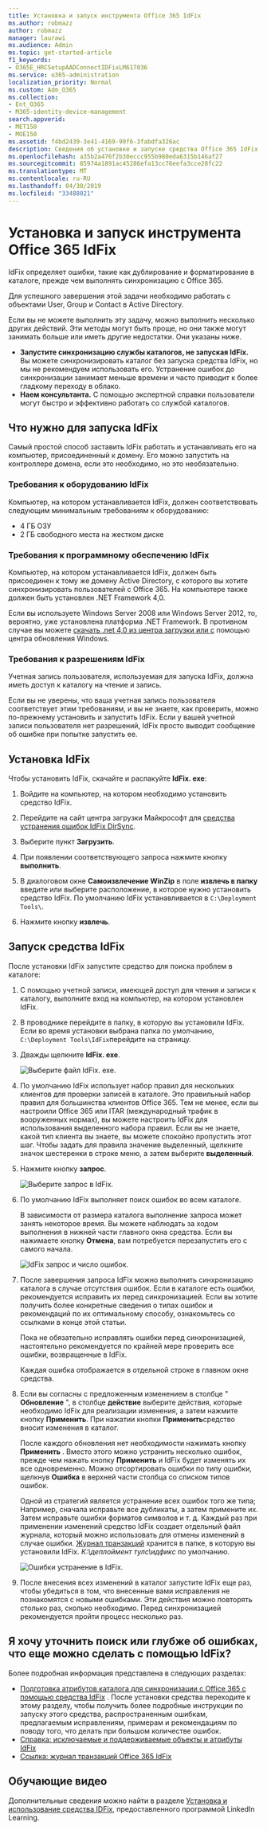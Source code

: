 ```yaml
---
title: Установка и запуск инструмента Office 365 IdFix
ms.author: robmazz
author: robmazz
manager: laurawi
ms.audience: Admin
ms.topic: get-started-article
f1_keywords:
- O365E_HRCSetupAADConnectIDFixLM617036
ms.service: o365-administration
localization_priority: Normal
ms.custom: Adm_O365
ms.collection:
- Ent_O365
- M365-identity-device-management
search.appverid:
- MET150
- MOE150
ms.assetid: f4bd2439-3e41-4169-99f6-3fabdfa326ac
description: Сведения об установке и запуске средства Office 365 IdFix для очистки Active Directory перед его синхронизацией с Office 365.
ms.openlocfilehash: a35b2a476f2b30eccc955b980eda6315b146af27
ms.sourcegitcommit: 85974a1891ac45286efa13cc76eefa3cce28fc22
ms.translationtype: MT
ms.contentlocale: ru-RU
ms.lasthandoff: 04/30/2019
ms.locfileid: "33488021"
---
```

# <a name="install-and-run-the-office-365-idfix-tool"></a>Установка и запуск инструмента Office 365 IdFix

IdFix определяет ошибки, такие как дублирование и форматирование в каталоге, прежде чем выполнять синхронизацию с Office 365. 
  
Для успешного завершения этой задачи необходимо работать с объектами User, Group и Contact в Active Directory.
  
Если вы не можете выполнить эту задачу, можно выполнить несколько других действий. Эти методы могут быть проще, но они также могут занимать больше или иметь другие недостатки. Они указаны ниже.
  
- **Запустите синхронизацию службы каталогов, не запуская IdFix.** Вы можете синхронизировать каталог без запуска средства IdFix, но мы не рекомендуем использовать его. Устранение ошибок до синхронизации занимает меньше времени и часто приводит к более гладкому переходу в облако. 
- **Наем консультанта.** С помощью экспертной справки пользователи могут быстро и эффективно работать со службой каталогов. 
    
## <a name="what-you-need-to-run-idfix"></a>Что нужно для запуска IdFix

Самый простой способ заставить IdFix работать и устанавливать его на компьютер, присоединенный к домену. Его можно запустить на контроллере домена, если это необходимо, но это необязательно.
  
### <a name="idfix-hardware-requirements"></a>Требования к оборудованию IdFix

Компьютер, на котором устанавливается IdFix, должен соответствовать следующим минимальным требованиям к оборудованию:
  
- 4 ГБ ОЗУ
- 2 ГБ свободного места на жестком диске
    
### <a name="idfix-software-requirements"></a>Требования к программному обеспечению IdFix

Компьютер, на котором устанавливается IdFix, должен быть присоединен к тому же домену Active Directory, с которого вы хотите синхронизировать пользователей с Office 365. На компьютере также должен быть установлен .NET Framework 4,0. 
  
Если вы используете Windows Server 2008 или Windows Server 2012, то, вероятно, уже установлена платформа .NET Framework. В противном случае вы можете [скачать .net 4,0 из центра загрузки или с](https://go.microsoft.com/fwlink/p/?LinkId=400475) помощью центра обновления Windows. 
  
### <a name="idfix-permissions-requirements"></a>Требования к разрешениям IdFix

Учетная запись пользователя, используемая для запуска IdFix, должна иметь доступ к каталогу на чтение и запись.
  
Если вы не уверены, что ваша учетная запись пользователя соответствует этим требованиям, и вы не знаете, как проверить, можно по-прежнему установить и запустить IdFix. Если у вашей учетной записи пользователя нет разрешений, IdFix просто выводит сообщение об ошибке при попытке запустить ее.
  
## <a name="install-idfix"></a>Установка IdFix

Чтобы установить IdFix, скачайте и распакуйте **IdFix. exe**: 
  
1. Войдите на компьютер, на котором необходимо установить средство IdFix.
    
2. Перейдите на сайт центра загрузки Майкрософт для [средства устранения ошибок IdFix DirSync](https://go.microsoft.com/fwlink/?linkid=867219).
    
3. Выберите пункт **Загрузить**.
    
4. При появлении соответствующего запроса нажмите кнопку **выполнить**.
    
5. В диалоговом окне **Самоизвлечение WinZip** в поле **извлечь в папку** введите или выберите расположение, в которое нужно установить средство IdFix. По умолчанию IdFix устанавливается в `C:\Deployment Tools\`. 
    
6. Нажмите кнопку **извлечь**.
    
## <a name="run-the-idfix-tool"></a>Запуск средства IdFix

После установки IdFix запустите средство для поиска проблем в каталоге:
  
1. С помощью учетной записи, имеющей доступ для чтения и записи к каталогу, выполните вход на компьютер, на котором установлен IdFix.
    
2. В проводнике перейдите в папку, в которую вы установили IdFix. Если во время установки выбрана папка по умолчанию, `C:\Deployment Tools\IdFix`перейдите на страницу.
    
3. Дважды щелкните **IdFix. exe**. 
    
    ![Выберите файл IdFix. exe.](media/a9387bbc-991f-41c2-a500-45e3ce574285.JPG)
  
4. По умолчанию IdFix использует набор правил для нескольких клиентов для проверки записей в каталоге. Это правильный набор правил для большинства клиентов Office 365. Тем не менее, если вы настроили Office 365 или ITAR (международный трафик в вооруженных нормах), вы можете настроить IdFix для использования выделенного набора правил. Если вы не знаете, какой тип клиента вы знаете, вы можете спокойно пропустить этот шаг. Чтобы задать для правила значение выделенный, щелкните значок шестеренки в строке меню, а затем выберите **выделенный**.
    
5. Нажмите кнопку **запрос**.
    
    ![Выберите запрос в IdFix.](media/a07a7aa7-d0ac-4817-8757-946019813a57.JPG)
  
6. По умолчанию IdFix выполняет поиск ошибок во всем каталоге.
    
    В зависимости от размера каталога выполнение запроса может занять некоторое время. Вы можете наблюдать за ходом выполнения в нижней части главного окна средства. Если вы нажимаете кнопку **Отмена**, вам потребуется перезапустить его с самого начала.
    
    ![IdFix запрос и число ошибок.](media/da0198a0-7d4d-4afe-a256-e82f1330ada5.JPG)
  
7. После завершения запроса IdFix можно выполнить синхронизацию каталога в случае отсутствия ошибок. Если в каталоге есть ошибки, рекомендуется исправить их перед синхронизацией. Если вы хотите получить более конкретные сведения о типах ошибок и рекомендаций по их оптимальному способу, ознакомьтесь со ссылками в конце этой статьи. 
    
    Пока не обязательно исправлять ошибки перед синхронизацией, настоятельно рекомендуется по крайней мере проверить все ошибки, возвращенные в IdFix.
    
    Каждая ошибка отображается в отдельной строке в главном окне средства. 
    
8. Если вы согласны с предложенным изменением в столбце " **Обновление** ", в столбце **действие** выберите действия, которые необходимо IdFix для реализации изменения, а затем нажмите кнопку **Применить**. При нажатии кнопки **Применить**средство вносит изменения в каталог.
    
    После каждого обновления нет необходимости нажимать кнопку **Применить** . Вместо этого можно устранить несколько ошибок, прежде чем нажать кнопку **Применить** и IdFix будет изменять их все одновременно. Можно отсортировать ошибки по типу ошибки, щелкнув **Ошибка** в верхней части столбца со списком типов ошибок. 
    
    Одной из стратегий является устранение всех ошибок того же типа; Например, сначала исправьте все дубликаты, а затем примените их. Затем исправьте ошибки форматов символов и т. д. Каждый раз при применении изменений средство IdFix создает отдельный файл журнала, который можно использовать для отмены изменений в случае ошибки. [Журнал транзакций](idfix-transaction-log.md) хранится в папке, в которую вы установили IdFix.  _К:\деплоймент тулс\идфикс_ по умолчанию. 
    
    ![Ошибки устранение в IdFix.](media/5f051070-652c-4be7-98bf-312295e32371.png)
  
9. После внесения всех изменений в каталог запустите IdFix еще раз, чтобы убедиться в том, что внесенные вами исправления не познакомятся с новыми ошибками. Эти действия можно повторять столько раз, сколько необходимо. Перед синхронизацией рекомендуется пройти процесс несколько раз.
    
## <a name="i-want-to-refine-my-search-or-dig-deeper-into-the-errors-what-else-can-i-do-with-idfix"></a>Я хочу уточнить поиск или глубже об ошибках, что еще можно сделать с помощью IdFix?

Более подробная информация представлена в следующих разделах:
  
- [Подготовка атрибутов каталога для синхронизации с Office 365 с помощью средства IdFix](prepare-directory-attributes-for-synch-with-idfix.md) . После установки средства переходите к этому разделу, чтобы получить более подробные инструкции по запуску этого средства, распространенным ошибкам, предлагаемым исправлениям, примерам и рекомендациям по поводу того, что делать при большом количестве ошибок. 
- [Справка: исключаемые и поддерживаемые объекты и атрибуты IdFix](idfix-excluded-and-supported-objects-and-attributes.md)  
- [Ссылка: журнал транзакций Office 365 IdFix](idfix-transaction-log.md)
    
## <a name="video-training"></a>Обучающие видео

Дополнительные сведения можно найти в разделе [Установка и использование средства IDFix](https://support.office.com/article/install-and-use-the-idfix-tool-4d81d73c-f172-4fd5-8542-f601c0c96aa9?ui=en-US&rs=en-US&ad=US), предоставленного программой LinkedIn Learning.
  

